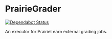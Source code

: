 # PrairieGrader

[![Dependabot Status](https://api.dependabot.com/badges/status?host=github&repo=PrairieLearn/PrairieGrader)](https://dependabot.com)

An executor for PrairieLearn external grading jobs.
